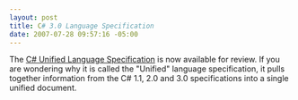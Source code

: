 ```yaml
---
layout: post
title: C# 3.0 Language Specification
date: 2007-07-28 09:57:16 -05:00
---
```


The [C# Unified Language Specification](http://download.microsoft.com/download/3/8/8/388e7205-bc10-4226-b2a8-75351c669b09/CSharp%20Language%20Specification.doc) is now available for review. If you are wondering why it is called the "Unified" language specification, it pulls together information from the C# 1.1, 2.0 and 3.0 specifications into a single unified document.

